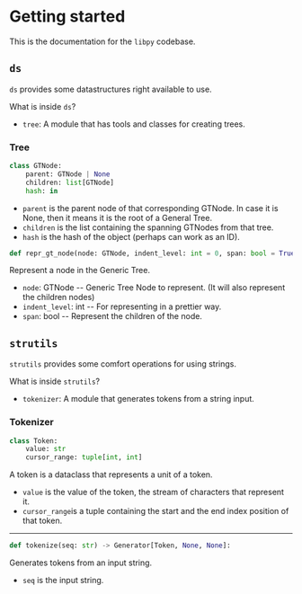 # Getting started

This is the documentation for the `libpy` codebase.

## `ds`

`ds` provides some datastructures right available to use.

What is inside `ds`?

* `tree`: A module that has tools and classes for creating trees.

### Tree

```python
class GTNode:
    parent: GTNode | None
    children: list[GTNode]
    hash: in
```

* `parent` is the parent node of that corresponding GTNode. In case it is None, then it means it is the root of a General Tree.
* `children` is the list containing the spanning GTNodes from that tree. 
* `hash` is the hash of the object (perhaps can work as an ID).


```python
def repr_gt_node(node: GTNode, indent_level: int = 0, span: bool = True):
```

Represent a node in the Generic Tree.

* `node`: GTNode -- Generic Tree Node to represent. (It will also represent the children nodes)
* `indent_level`: int -- For representing in a prettier way.
* `span`: bool -- Represent the children of the node.

## `strutils`

`strutils` provides some comfort operations for using strings.

What is inside `strutils`?

* `tokenizer`: A module that generates tokens from a string input.

### Tokenizer

```python
class Token:
    value: str
    cursor_range: tuple[int, int]
```
A token is a dataclass that represents a unit of a token.

* `value` is the value of the token, the stream of characters that represent it.
* `cursor_range`is a tuple containing the start and the end index position of that token.

---

```python
def tokenize(seq: str) -> Generator[Token, None, None]:
```

Generates tokens from an input string.

* `seq` is the input string.

